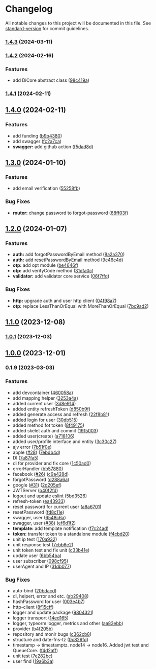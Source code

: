 # Changelog

All notable changes to this project will be documented in this file. See [standard-version](https://github.com/conventional-changelog/standard-version) for commit guidelines.

### [1.4.3](https://github.com/neverovski/nodejs-rest-api/compare/v1.4.2...v1.4.3) (2024-03-11)

### [1.4.2](https://github.com/neverovski/nodejs-rest-api/compare/v1.4.1...v1.4.2) (2024-02-16)


### Features

* add DiCore abstract class ([98c419a](https://github.com/neverovski/nodejs-rest-api/commit/98c419a64e7273a1cc48f556da1a2cc63cacc478))

### [1.4.1](https://github.com/neverovski/nodejs-rest-api/compare/v1.4.0...v1.4.1) (2024-02-11)

## [1.4.0](https://github.com/neverovski/nodejs-rest-api/compare/v1.3.0...v1.4.0) (2024-02-11)


### Features

* add funding ([b9b4380](https://github.com/neverovski/nodejs-rest-api/commit/b9b4380b3f4658b6a9c20cc032ed65d285cf754e))
* add swagger ([fc2a7ca](https://github.com/neverovski/nodejs-rest-api/commit/fc2a7cad667f6db214975137eb1cea41a0efda29))
* **swagger:** add github action ([f5dad8d](https://github.com/neverovski/nodejs-rest-api/commit/f5dad8df458e877dfc36c00ba5478781ddca9943))

## [1.3.0](https://github.com/neverovski/nodejs-auth-jwt/compare/v1.2.0...v1.3.0) (2024-01-10)


### Features

* add email verification ([55258fb](https://github.com/neverovski/nodejs-auth-jwt/commit/55258fbcf9f6fbfda496f8e1e3e644c51ff68111))


### Bug Fixes

* **router:** change  password to forgot-password ([68ff03f](https://github.com/neverovski/nodejs-auth-jwt/commit/68ff03f98dbf57a651f77115d30f2a1b89407f2c))

## [1.2.0](https://github.com/neverovski/nodejs-auth-jwt/compare/v1.1.0...v1.2.0) (2024-01-07)


### Features

* **auth:** add forgotPasswordByEmail method ([8a2a370](https://github.com/neverovski/nodejs-auth-jwt/commit/8a2a3706cd8b083a4c5f64854ea6675db7f25f40))
* **auth:** add resetPasswordByEmail method ([9c46c4d](https://github.com/neverovski/nodejs-auth-jwt/commit/9c46c4d5eaf486d6d2255166bc6aaf0aad549c7c))
* **otp:** add opt module ([be4646f](https://github.com/neverovski/nodejs-auth-jwt/commit/be4646f8e375d5b07ef4153f5323959000281e1e))
* **otp:** add verifyCode method ([31dfa0c](https://github.com/neverovski/nodejs-auth-jwt/commit/31dfa0c2129185e8eb55fd7ec65753640e79b3ae))
* **validator:** add validator core service ([06f7ffd](https://github.com/neverovski/nodejs-auth-jwt/commit/06f7ffdadcf6fd599dd83b12921b48e7b14d7f4c))


### Bug Fixes

* **http:** upgrade auth and user http client ([04f98a7](https://github.com/neverovski/nodejs-auth-jwt/commit/04f98a79f7444b8f1e367fe4f205888524548b0e))
* **otp:** replace LessThanOrEqual with MoreThanOrEqual ([7bc9ad2](https://github.com/neverovski/nodejs-auth-jwt/commit/7bc9ad29bb884df12a67607994bc5c32048257fe))

## [1.1.0](https://github.com/neverovski/nodejs-auth-jwt/compare/v1.0.1...v1.1.0) (2023-12-08)

### [1.0.1](https://github.com/neverovski/nodejs-auth-jwt/compare/v1.0.0...v1.0.1) (2023-12-03)

## [1.0.0](https://github.com/neverovski/nodejs-auth-jwt/compare/v0.1.9...v1.0.0) (2023-12-01)

### 0.1.9 (2023-03-03)


### Features

* add devcontainer ([460058a](https://github.com/neverovski/nodejs-auth-sql/commit/460058aab25a7307004aaac227450b8273f0b2c9))
* add mapping helper ([3253a4a](https://github.com/neverovski/nodejs-auth-sql/commit/3253a4a599e6930ab2cec36ef0a4e9dbeef9d04b))
* added current user ([3d8e914](https://github.com/neverovski/nodejs-auth-sql/commit/3d8e9148e295785056abe54ced58b6425211617f))
* added entity refreshToken ([d850b9f](https://github.com/neverovski/nodejs-auth-sql/commit/d850b9f85577ace9bbf60339a4b88fdb2df0616a))
* added generate access and refresh ([22f8b81](https://github.com/neverovski/nodejs-auth-sql/commit/22f8b818068c895811c683d8b7ed0d406301cc37))
* added login for user ([30db515](https://github.com/neverovski/nodejs-auth-sql/commit/30db515de58136cf96e1722da6ef0121d6faaaf5))
* added method fot token ([8f49175](https://github.com/neverovski/nodejs-auth-sql/commit/8f491755ee2477ac789518616069c9d29ee32788))
* added skelet auth and commit ([1915003](https://github.com/neverovski/nodejs-auth-sql/commit/19150032e48524f9570319ba30dce479ec8509a5))
* added user(create) ([a718106](https://github.com/neverovski/nodejs-auth-sql/commit/a7181061e752bf85d6f6dd0855615519232d686e))
* added user/profile interface and entity ([3c30c27](https://github.com/neverovski/nodejs-auth-sql/commit/3c30c275968ff90fdfa70e305932267e1cec31fe))
* ajv error ([7b51f0e](https://github.com/neverovski/nodejs-auth-sql/commit/7b51f0e68bb46eed8458724bc00332e0cee9d5ad))
* apple ([#28](https://github.com/neverovski/nodejs-auth-sql/issues/28)) ([7ebdb4d](https://github.com/neverovski/nodejs-auth-sql/commit/7ebdb4dbc5d86e4f5b34c294716515a97b811b20))
* DI ([7a87fa5](https://github.com/neverovski/nodejs-auth-sql/commit/7a87fa5467d84aa349175b04ec8eae460fd418f7))
* di for provider and fix core ([1c50ad0](https://github.com/neverovski/nodejs-auth-sql/commit/1c50ad031f77dba9cf37abbac5f998c940557ab8))
* errorHandler ([bb57880](https://github.com/neverovski/nodejs-auth-sql/commit/bb5788006713a5a8b34780f7d45132233d9a8e26))
* facebook ([#26](https://github.com/neverovski/nodejs-auth-sql/issues/26)) ([c9a428d](https://github.com/neverovski/nodejs-auth-sql/commit/c9a428d608c1723c7f1c548656edd11be19ce8b3))
* forgotPassword ([d288a6a](https://github.com/neverovski/nodejs-auth-sql/commit/d288a6a25a4550db902f834863e747522cf654c8))
* google ([#31](https://github.com/neverovski/nodejs-auth-sql/issues/31)) ([2d205ef](https://github.com/neverovski/nodejs-auth-sql/commit/2d205ef8f4259fd028d49d2c1f24d43160950aec))
* JWTServer ([b40f2fd](https://github.com/neverovski/nodejs-auth-sql/commit/b40f2fdf4d8acc06be2ab6b2ea118dd95f749a8c))
* logout and update eslint ([5bd3526](https://github.com/neverovski/nodejs-auth-sql/commit/5bd3526ea7f8deed500f8fa23f20ed66ada873e3))
* refresh-token ([ea43933](https://github.com/neverovski/nodejs-auth-sql/commit/ea439337426f2facf43b9b12c75ca2c70cc03a2f))
* reset password for current user ([a8a6701](https://github.com/neverovski/nodejs-auth-sql/commit/a8a670135c244a6d6806f65c686654fda573266c))
* resetPassword ([fd8c11e](https://github.com/neverovski/nodejs-auth-sql/commit/fd8c11e427aaf529e5daa2d5df5f7091edcc8a27))
* swagger, user ([6548c6a](https://github.com/neverovski/nodejs-auth-sql/commit/6548c6add50ccd1ec71343c67e422c4dbb29d256))
* swagger, user ([#38](https://github.com/neverovski/nodejs-auth-sql/issues/38)) ([ef6d1f2](https://github.com/neverovski/nodejs-auth-sql/commit/ef6d1f2328e07400cb040975ac5514239b35f63f))
* **template:** add template notification ([f7c24ad](https://github.com/neverovski/nodejs-auth-sql/commit/f7c24ad9aba9eb91c29117740548b79fdb40c806))
* **token:** transfer token to a standalone module ([f4cbd20](https://github.com/neverovski/nodejs-auth-sql/commit/f4cbd20a69e67f5132ee1d2548eccec881f2df98))
* unit ip test ([170a932](https://github.com/neverovski/nodejs-auth-sql/commit/170a932856db25af5ef5873b4569b7e8d8ead965))
* unit response test ([7cbb6e2](https://github.com/neverovski/nodejs-auth-sql/commit/7cbb6e269fc099a16bbeaf188cff11aac9595fa8))
* unit token test and fix unit ([c33b41e](https://github.com/neverovski/nodejs-auth-sql/commit/c33b41ee1d2ee60596108c3a17b98098651481df))
* update user ([6bb54ba](https://github.com/neverovski/nodejs-auth-sql/commit/6bb54ba14821bfaf243cf29cef4af86529b4b5fb))
* user subscriber ([098cf95](https://github.com/neverovski/nodejs-auth-sql/commit/098cf9503bc6c058baf214fcdbec12e9a4f3add0))
* userAgent and IP ([31db077](https://github.com/neverovski/nodejs-auth-sql/commit/31db077e36ee3547c3204176308c65dea59143af))


### Bug Fixes

* auto-bind ([20bdacd](https://github.com/neverovski/nodejs-auth-sql/commit/20bdacd61c8c2d25b1eee1bdd4628cbb5edc39fd))
* di, helpert, error and etc. ([ab29408](https://github.com/neverovski/nodejs-auth-sql/commit/ab294080f687bfd57e42835fddefdd809d1ecdd9))
* hashPassword for user ([003e4b7](https://github.com/neverovski/nodejs-auth-sql/commit/003e4b78ff1c9b5ba4228d4c11d91a3140c7634e))
* http-client ([8f15cff](https://github.com/neverovski/nodejs-auth-sql/commit/8f15cff0bd359c752af373cd845149dec1beef79))
* logger and update package ([9804321](https://github.com/neverovski/nodejs-auth-sql/commit/9804321e47ebaadf254f66f3dc5ba003e7980a00))
* logger transport ([14ed165](https://github.com/neverovski/nodejs-auth-sql/commit/14ed1659c9b1085e23d68a743328e5aa2f7338f0))
* logger, typeorm logger, metrics and other ([aa83ebb](https://github.com/neverovski/nodejs-auth-sql/commit/aa83ebb833ca4e9868ddbeb7e4bc07f78b858e3e))
* provider ([b4f205b](https://github.com/neverovski/nodejs-auth-sql/commit/b4f205b7f105d06e2673185e7971c7ed68cb6880))
* repository and monir bugs ([c362cb8](https://github.com/neverovski/nodejs-auth-sql/commit/c362cb8f853bba7249c89dd0a77218c18ebbdc8d))
* structure and date-fns-tz ([0c829fd](https://github.com/neverovski/nodejs-auth-sql/commit/0c829fdc03614c16cdd58a8cef24e00a112b8d72))
* timestamp -> timestamptz. node14 -> node16. Added jwt test and QueueCore. ([f4d2aff](https://github.com/neverovski/nodejs-auth-sql/commit/f4d2affe75ab29f95233ced2e02d0d7be33a838c))
* unit test ([7e282bc](https://github.com/neverovski/nodejs-auth-sql/commit/7e282bcce5720be1cbe579b45df363f2491442c9))
* user find ([19a6b3a](https://github.com/neverovski/nodejs-auth-sql/commit/19a6b3a3ef1648b39e130358c54ee1bcf8f0a953))
